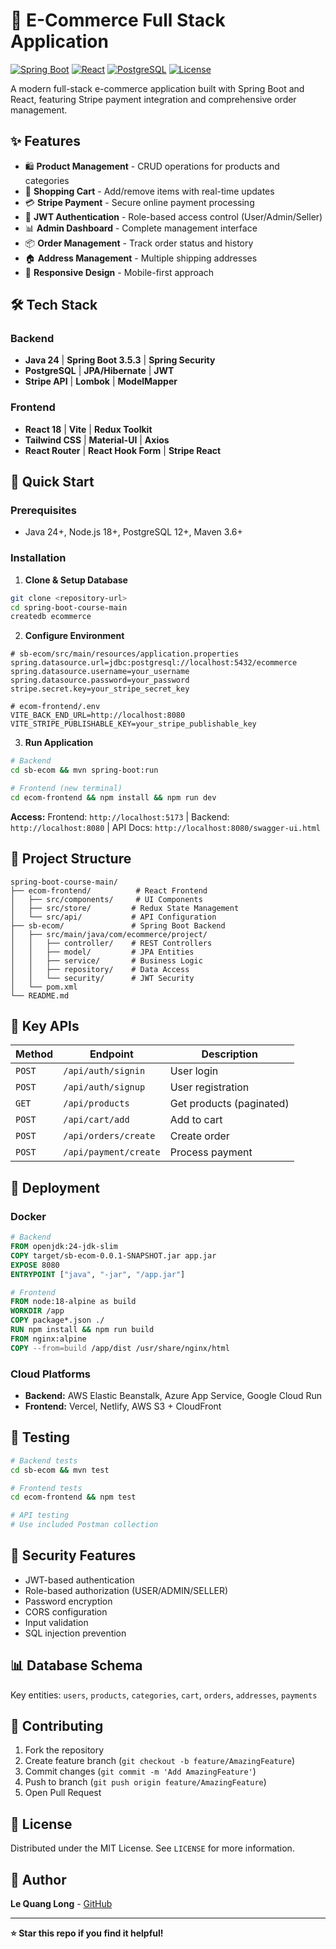 # 🛒 E-Commerce Full Stack Application

[![Spring Boot](https://img.shields.io/badge/Spring%20Boot-3.5.3-brightgreen.svg)](https://spring.io/projects/spring-boot)
[![React](https://img.shields.io/badge/React-18.3.1-blue.svg)](https://reactjs.org/)
[![PostgreSQL](https://img.shields.io/badge/PostgreSQL-12+-blue.svg)](https://www.postgresql.org/)
[![License](https://img.shields.io/badge/License-MIT-yellow.svg)](https://opensource.org/licenses/MIT)

A modern full-stack e-commerce application built with Spring Boot and React, featuring Stripe payment integration and comprehensive order management.

## ✨ Features

- 🛍️ **Product Management** - CRUD operations for products and categories
- 🛒 **Shopping Cart** - Add/remove items with real-time updates
- 💳 **Stripe Payment** - Secure online payment processing
- 🔐 **JWT Authentication** - Role-based access control (User/Admin/Seller)
- 📊 **Admin Dashboard** - Complete management interface
- 📦 **Order Management** - Track order status and history
- 🏠 **Address Management** - Multiple shipping addresses
- 📱 **Responsive Design** - Mobile-first approach

## 🛠️ Tech Stack

### Backend
- **Java 24** | **Spring Boot 3.5.3** | **Spring Security**
- **PostgreSQL** | **JPA/Hibernate** | **JWT**
- **Stripe API** | **Lombok** | **ModelMapper**

### Frontend
- **React 18** | **Vite** | **Redux Toolkit**
- **Tailwind CSS** | **Material-UI** | **Axios**
- **React Router** | **React Hook Form** | **Stripe React**

## 🚀 Quick Start

### Prerequisites
- Java 24+, Node.js 18+, PostgreSQL 12+, Maven 3.6+

### Installation

1. **Clone & Setup Database**
```bash
git clone <repository-url>
cd spring-boot-course-main
createdb ecommerce
```

2. **Configure Environment**
```properties
# sb-ecom/src/main/resources/application.properties
spring.datasource.url=jdbc:postgresql://localhost:5432/ecommerce
spring.datasource.username=your_username
spring.datasource.password=your_password
stripe.secret.key=your_stripe_secret_key
```

```env
# ecom-frontend/.env
VITE_BACK_END_URL=http://localhost:8080
VITE_STRIPE_PUBLISHABLE_KEY=your_stripe_publishable_key
```

3. **Run Application**
```bash
# Backend
cd sb-ecom && mvn spring-boot:run

# Frontend (new terminal)
cd ecom-frontend && npm install && npm run dev
```

**Access:** Frontend: `http://localhost:5173` | Backend: `http://localhost:8080` | API Docs: `http://localhost:8080/swagger-ui.html`

## 📁 Project Structure

```
spring-boot-course-main/
├── ecom-frontend/          # React Frontend
│   ├── src/components/     # UI Components
│   ├── src/store/         # Redux State Management
│   └── src/api/           # API Configuration
├── sb-ecom/               # Spring Boot Backend
│   ├── src/main/java/com/ecommerce/project/
│   │   ├── controller/    # REST Controllers
│   │   ├── model/         # JPA Entities
│   │   ├── service/       # Business Logic
│   │   ├── repository/    # Data Access
│   │   └── security/      # JWT Security
│   └── pom.xml
└── README.md
```

## 🔧 Key APIs

| Method | Endpoint | Description |
|--------|----------|-------------|
| `POST` | `/api/auth/signin` | User login |
| `POST` | `/api/auth/signup` | User registration |
| `GET` | `/api/products` | Get products (paginated) |
| `POST` | `/api/cart/add` | Add to cart |
| `POST` | `/api/orders/create` | Create order |
| `POST` | `/api/payment/create` | Process payment |

## 🚀 Deployment

### Docker
```dockerfile
# Backend
FROM openjdk:24-jdk-slim
COPY target/sb-ecom-0.0.1-SNAPSHOT.jar app.jar
EXPOSE 8080
ENTRYPOINT ["java", "-jar", "/app.jar"]

# Frontend
FROM node:18-alpine as build
WORKDIR /app
COPY package*.json ./
RUN npm install && npm run build
FROM nginx:alpine
COPY --from=build /app/dist /usr/share/nginx/html
```

### Cloud Platforms
- **Backend:** AWS Elastic Beanstalk, Azure App Service, Google Cloud Run
- **Frontend:** Vercel, Netlify, AWS S3 + CloudFront

## 🧪 Testing

```bash
# Backend tests
cd sb-ecom && mvn test

# Frontend tests
cd ecom-frontend && npm test

# API testing
# Use included Postman collection
```

## 🔐 Security Features

- JWT-based authentication
- Role-based authorization (USER/ADMIN/SELLER)
- Password encryption
- CORS configuration
- Input validation
- SQL injection prevention

## 📊 Database Schema

Key entities: `users`, `products`, `categories`, `cart`, `orders`, `addresses`, `payments`

## 🤝 Contributing

1. Fork the repository
2. Create feature branch (`git checkout -b feature/AmazingFeature`)
3. Commit changes (`git commit -m 'Add AmazingFeature'`)
4. Push to branch (`git push origin feature/AmazingFeature`)
5. Open Pull Request

## 📄 License

Distributed under the MIT License. See `LICENSE` for more information.

## 👥 Author

**Le Quang Long** - [GitHub](https://github.com/yourusername)

---

**⭐ Star this repo if you find it helpful!**